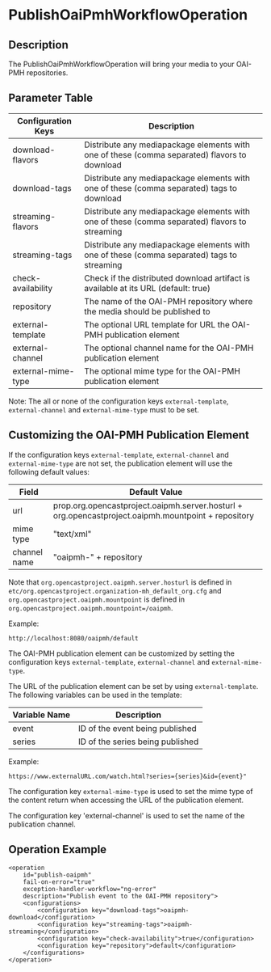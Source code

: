 # PublishOaiPmhWorkflowOperation


## Description

The PublishOaiPmhWorkflowOperation will bring your media to your OAI-PMH repositories.


## Parameter Table

|Configuration Keys |Description                                                                                   |
|-------------------|----------------------------------------------------------------------------------------------|
|download-flavors   |Distribute any mediapackage elements with one of these (comma separated) flavors to download  |
|download-tags      |Distribute any mediapackage elements with one of these (comma separated) tags to download     |
|streaming-flavors  |Distribute any mediapackage elements with one of these (comma separated) flavors to streaming |
|streaming-tags     |Distribute any mediapackage elements with one of these (comma separated) tags to streaming    |
|check-availability |Check if the distributed download artifact is available at its URL (default: true)            |
|repository         |The name of the OAI-PMH repository where the media should be published to                     |
|external-template  |The optional URL template for URL the OAI-PMH publication element                             |
|external-channel   |The optional channel name for the OAI-PMH publication element                                 |
|external-mime-type |The optional mime type for the OAI-PMH publication element                                    |

Note: The all or none of the configuration keys `external-template`, `external-channel` and `external-mime-type` must to be set.

## Customizing the OAI-PMH Publication Element

If the configuration keys `external-template`, `external-channel` and `external-mime-type` are not set, the publication
element will use the following default values:

|Field        |Default Value                                                                                        |
|-------------|-----------------------------------------------------------------------------------------------------|
|url          | prop.org.opencastproject.oaipmh.server.hosturl + org.opencastproject.oaipmh.mountpoint + repository |
|mime type    | "text/xml"                                                                                          |
|channel name | "oaipmh-" + repository                                                                              |

Note that `org.opencastproject.oaipmh.server.hosturl` is defined in
`etc/org.opencastproject.organization-mh_default_org.cfg` and `org.opencastproject.oaipmh.mountpoint` is defined in
`org.opencastproject.oaipmh.mountpoint=/oaipmh`.

Example:

    http://localhost:8080/oaipmh/default

The OAI-PMH publication element can be customized by setting the configuration keys `external-template`,
`external-channel` and `external-mime-type`.

The URL of the publication element can be set by using `external-template`. The following variables can be used in the
template:

|Variable Name |Description                      |
|--------------|---------------------------------|
|event         |ID of the event being published  |
|series        |ID of the series being published |

Example:

    https://www.externalURL.com/watch.html?series={series}&id={event}"

The configuration key `external-mime-type` is used to set the mime type of the content return when accessing the
URL of the publication element.

The configuration key 'external-channel' is used to set the name of the publication channel.

## Operation Example

    <operation
        id="publish-oaipmh"
        fail-on-error="true"
        exception-handler-workflow="ng-error"
        description="Publish event to the OAI-PMH repository">
        <configurations>
            <configuration key="download-tags">oaipmh-download</configuration>
            <configuration key="streaming-tags">oaipmh-streaming</configuration>
            <configuration key="check-availability">true</configuration>
            <configuration key="repository">default</configuration>
        </configurations>
    </operation>

